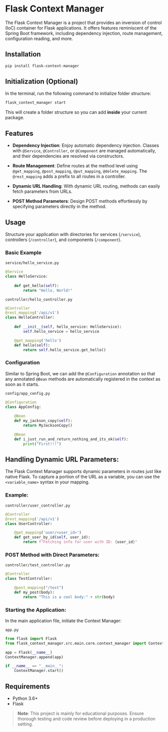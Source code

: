 # Flask Context Manager

The Flask Context Manager is a project that provides an inversion of control (IoC) container for Flask applications. It offers features reminiscent of the Spring Boot framework, including dependency injection, route management, configuration reading, and more.

## Installation

```bash
pip install flask-context-manager
```

## Initialization (Optional)

In the terminal, run the following command to initialize folder structure:

```bash
flask_context_manager start
```

This will create  a folder structure so you can add **inside** your current package.

## Features

- **Dependency Injection**: Enjoy automatic dependency injection. Classes with `@Service`, `@Controller`, or `@Component` are managed automatically, and their dependencies are resolved via constructors.

- **Route Management**: Define routes at the method level using `@get_mapping`, `@post_mapping`, `@put_mapping`, `@delete_mapping`. The `@rest_mapping` adds a prefix to all routes in a controller.

- **Dynamic URL Handling**: With dynamic URL routing, methods can easily fetch parameters from URLs.

- **POST Method Parameters**: Design POST methods effortlessly by specifying parameters directly in the method.

## Usage

Structure your application with directories for services (`/service`), controllers (`/controller`), and components (`/component`).

### Basic Example

`service/hello_service.py`
```python
@Service
class HelloService:
    
    def get_hello(self):
        return "Hello, World!"
```

`controller/hello_controller.py`
```python
@Controller
@rest_mapping('/api/v1')
class HelloController:
    
    def __init__(self, hello_service: HelloService):
        self.hello_service = hello_service

    @get_mapping('hello')
    def hello(self):
        return self.hello_service.get_hello()
```

### Configuration

Similar to Spring Boot, we can add the `@Configuration` annotation so that any annotated `@Bean` methods are automatically registered in the context as soon as it starts.

`config/app_config.py`
```python
@Configuration
class AppConfig:
    
    @Bean
    def my_jackson_copy(self):
        return MyJacksonCopy()

    @Bean
    def i_just_run_and_return_nothing_and_its_ok(self):
        print("First!!!")
```


## Handling Dynamic URL Parameters:

The Flask Context Manager supports dynamic parameters in routes just like native Flask. To capture a portion of the URL as a variable, you can use the `<variable_name>` syntax in your mapping.

### Example:

`controller/user_controller.py`
```python
@Controller
@rest_mapping('/api/v1')
class UserController:

    @get_mapping('user/<user_id>')
    def get_user_by_id(self, user_id):
        return f"Fetching info for user with ID: {user_id}"
```

### POST Method with Direct Parameters:

`controller/test_controller.py`
```python
@Controller
class TestController:

    @post_mapping("/test")
    def my_post(body):
        return "This is a cool body:" + str(body)
```

### Starting the Application:

In the main application file, initiate the Context Manager:

`app.py`

```python
from flask import Flask
from flask_context_manager.src.main.core.context_manager import ContextManager

app = Flask(__name__)
ContextManager.append(app)

if __name__ == "__main__":
    ContextManager.start()
```

## Requirements

- Python 3.6+ 
- Flask

> **Note**: This project is mainly for educational purposes. Ensure thorough testing and code review before deploying in a production setting.
